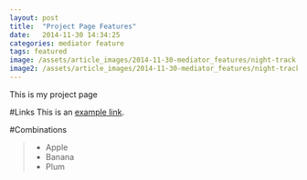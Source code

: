 ```yaml
---
layout: post
title:  "Project Page Features"
date:   2014-11-30 14:34:25
categories: mediator feature
tags: featured
image: /assets/article_images/2014-11-30-mediator_features/night-track.JPG
image2: /assets/article_images/2014-11-30-mediator_features/night-track-mobile.JPG
---
```

This is my project page

#Links
This is an [example link](http://example.com/ "With a Title").

#Combinations
>
>
> - Apple
> - Banana
> - Plum
